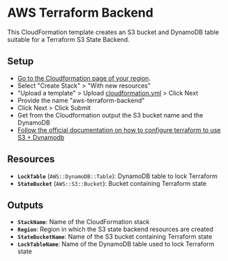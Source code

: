 # AWS Terraform Backend

This CloudFormation template creates an S3 bucket and DynamoDB table suitable
for a Terraform S3 State Backend.

## Setup

- [Go to the Cloudformation page of your region](https://eu-west-1.console.aws.amazon.com/cloudformation/home?region=eu-west-1#/stacks?filteringText=&filteringStatus=active&viewNested=true).
- Select "Create Stack" > "With new resources"
- "Upload a template" > Upload [cloudformation.yml](cloudformation.yml) > Click Next
- Provide the name "aws-terraform-backend"
- Click Next > Click Submit
- Get from the Cloudformation output the S3 bucket name and the DynamoDB
- [Follow the official documentation on how to configure terraform to use S3 + Dynamodb](https://developer.hashicorp.com/terraform/language/settings/backends/s3#s3)

## Resources

- __`LockTable`__ (`AWS::DynamoDB::Table`): DynamoDB table to lock Terraform
- __`StateBucket`__ (`AWS::S3::Bucket`): Bucket containing Terraform state

## Outputs

- __`StackName`__: Name of the CloudFormation stack
- __`Region`__: Region in which the S3 state backend resources are created
- __`StateBucketName`__: Name of the S3 bucket containing Terraform state
- __`LockTableName`__: Name of the DynamoDB table used to lock Terraform state
